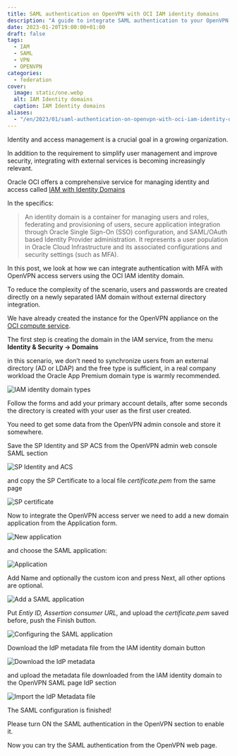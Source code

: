 ```yaml
---
title: SAML authentication on OpenVPN with OCI IAM identity domains
description: "A guide to integrate SAML authentication to your OpenVPN server"
date: 2023-01-20T19:00:00+01:00
draft: false
tags:
  - IAM
  - SAML
  - VPN
  - OPENVPN
categories:
  - federation
cover:
  image: static/one.webp
  alt: IAM Identity domains
  caption: IAM Identity domains
aliases:
  - "/en/2023/01/saml-authentication-on-openvpn-with-oci-iam-identity-domains/"
---
```


Identity and access management is a crucial goal in a growing organization.

In addition to the requirement to simplify user management and improve security, integrating with external services is becoming increasingly relevant.

Oracle OCI offers a comprehensive service for managing identity and access called [IAM with Identity Domains](https://docs.oracle.com/en-us/iaas/Content/Identity/home.htm)

In the specifics:

>An identity domain is a container for managing users and roles, federating and provisioning of users, secure application integration through Oracle Single Sign-On (SSO) configuration, and SAML/OAuth based Identity Provider administration. It represents a user population in Oracle Cloud Infrastructure and its associated configurations and security settings (such as MFA).

In this post, we look at how we can integrate authentication with MFA with OpenVPN access servers using the OCI IAM identity domain.

To reduce the complexity of the scenario, users and passwords are created directly on a newly separated IAM domain without external directory integration.

We have already created the instance for the OpenVPN appliance on the [OCI compute service](https://docs.oracle.com/en-us/iaas/Content/Compute/home.htm).

The first step is creating the domain in the IAM service, from the menu **Identity & Security -> Domains**

in this scenario, we don’t need to synchronize users from an external directory (AD or LDAP) and the free type is sufficient, in a real company workload the Oracle App Premium domain type is warmly recommended.

![IAM identity domain types](static/one.webp "IAM identity domain types")

Follow the forms and add your primary account details, after some seconds the directory is created with your user as the first user created.

You need to get some data from the OpenVPN admin console and store it somewhere.

Save the SP Identity and SP ACS from the OpenVPN admin web console SAML section

![SP Identity and ACS](static/two.webp "SP Identity and ACS")

and copy the SP Certificate to a local file _certificate.pem_ from the same page

![SP certificate](static/three.webp "SP certificate")

Now to integrate the OpenVPN access server we need to add a new domain application from the Application form.

![New application](static/four.webp "New application")

and choose the SAML application:

![Application](static/five.webp "Application")

Add Name and optionally the custom icon and press Next, all other options are optional.

![Add a SAML application](static/six.webp "Add a SAML application")

Put _Entiy ID, Assertion consumer URL,_ and upload the _certificate.pem_ saved before, push the Finish button.

![Configuring the SAML application](static/seven.webp "Configuring the SAML application")

Download the IdP metadata file from the IAM identity domain button

![Download the IdP metadata](static/eight.webp "Download the IdP metadata")

and upload the metadata file downloaded from the IAM identity domain to the OpenVPN SAML page IdP section

![Import the IdP Metadata file](static/eight.webp "Import the IdP Metadata file")

The SAML configuration is finished!

Please turn ON the SAML authentication in the OpenVPN section to enable it.

Now you can try the SAML authentication from the OpenVPN web page.